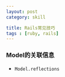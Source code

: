 ```yaml
---
layout: post
category: skill

title: Rails常见技巧
tags : [ruby, rails]
---
```



### Model的关联信息
- `Model.reflections`
